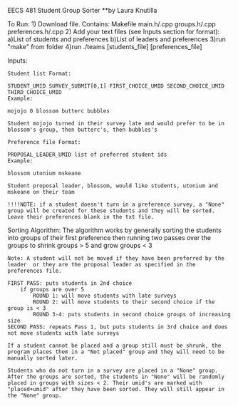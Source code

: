 EECS 481 Student Group Sorter
**by Laura Knutilla

To Run:
    1) Download file. Contains:
        Makefile
        main.h/.cpp
        groups.h/.cpp
        preferences.h/.cpp
    2) Add your text files (see Inputs section for format):
        a)List of students and preferences
        b)List of leaders and preferences
    3)run "make" from folder
    4)run ./teams [students_file] [preferences_file]

Inputs:

    Student list Format:

    STUDENT_UMID SURVEY_SUBMIT[0,1] FIRST_CHOICE_UMID SECOND_CHOICE_UMID THIRD_CHOICE_UMID  
    Example:

    mojojo 0 blossom butterc bubbles 

    Student mojojo turned in their survey late and would prefer to be in blossom's group, then butterc's, then bubbles's

    Preference file Format:

    PROPOSAL_LEADER_UMID list of preferred student ids
    Example:

    blossom utonium mskeane 

    Student proposal leader, blossom, would like students, utonium and mskeane on their team

    !!!!NOTE: if a student doesn't turn in a preference survey, a "None" group will be created for these students and they will be sorted. Leave their preferences blank in the txt file. 

Sorting Algorithm:
    The algorithm works by generally sorting the students into groups of their first preference then 
    running two passes over the groups to shrink groups > 5 and grow groups < 3

    Note: A student will not be moved if they have been preferred by the leader  or they are the proposal leader as specified in the preferences file.

    FIRST PASS: puts students in 2nd choice
        if groups are over 5
            ROUND 1: will move students with late surveys
            ROUND 2: will move students to their second choice if the group is < 3
            ROUND 3-4: puts students in second choice groups of increasing size
    SECOND PASS: repeats Pass 1, but puts students in 3rd choice and does not move students with late surveys

    If a student cannot be placed and a group still must be shrunk, the program places them in a "Not placed" group and they will need to be manually sorted later.

    Students who do not turn in a survey are placed in a "None" group. After the groups are sorted, the students in "None" will be randomly placed in groups with sizes < 2. Their umid's are marked with "placed+umid" after they have been sorted. They will still appear in the "None" group.

    
